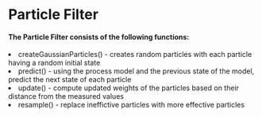 # Particle Filter

#### The Particle Filter consists of the following functions:
<li>createGaussianParticles() - creates random particles with each particle having a random initial state</li>
<li>predict() - using the process model and the previous state of the model, predict the next state of each particle</li>
<li>update() - compute updated weights of the particles based on their distance from the measured values </li>
<li>resample() - replace ineffictive particles with more effective particles</li>

